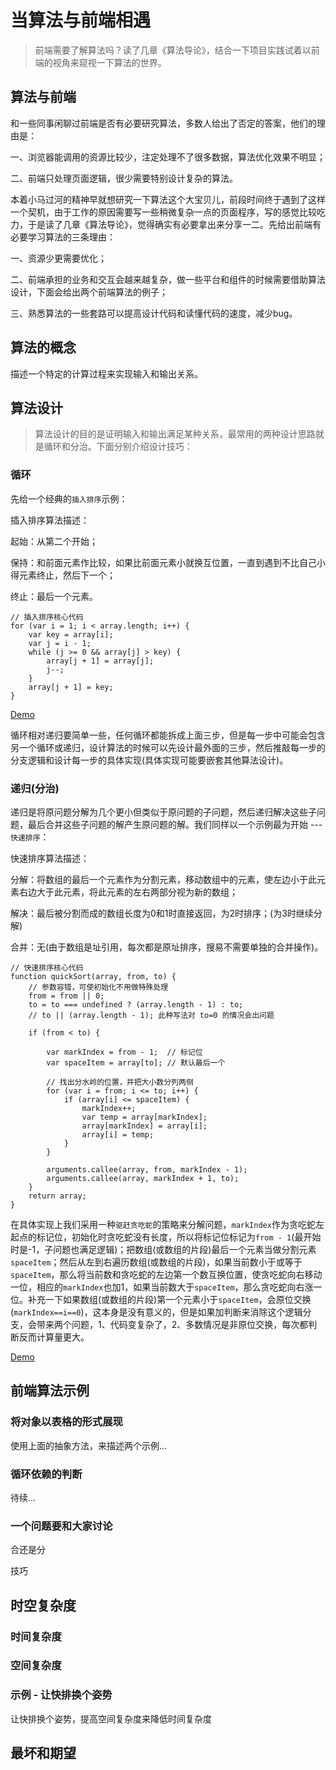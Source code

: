 # 当算法与前端相遇

> 前端需要了解算法吗？读了几章《算法导论》，结合一下项目实践试着以前端的视角来窥视一下算法的世界。

## 算法与前端

和一些同事闲聊过前端是否有必要研究算法，多数人给出了否定的答案，他们的理由是：

一、浏览器能调用的资源比较少，注定处理不了很多数据，算法优化效果不明显；

二、前端只处理页面逻辑，很少需要特别设计复杂的算法。

本着小马过河的精神早就想研究一下算法这个大宝贝儿，前段时间终于遇到了这样一个契机，由于工作的原因需要写一些稍微复杂一点的页面程序，写的感觉比较吃力，于是读了几章《算法导论》，觉得确实有必要拿出来分享一二。先给出前端有必要学习算法的三条理由：

一、资源少更需要优化；

二、前端承担的业务和交互会越来越复杂，做一些平台和组件的时候需要借助算法设计，下面会给出两个前端算法的例子；

三、熟悉算法的一些套路可以提高设计代码和读懂代码的速度，减少bug。

## 算法的概念

描述一个特定的计算过程来实现输入和输出关系。

## 算法设计

> 算法设计的目的是证明输入和输出满足某种关系，最常用的两种设计思路就是循环和分治。下面分别介绍设计技巧：

### 循环

先给一个经典的`插入排序`示例：

插入排序算法描述：

起始：从第二个开始；

保持：和前面元素作比较，如果比前面元素小就换互位置，一直到遇到不比自己小得元素终止，然后下一个；

终止：最后一个元素。

	// 插入排序核心代码
	for (var i = 1; i < array.length; i++) {
		var key = array[i];
		var j = i - 1;
		while (j >= 0 && array[j] > key) {
			array[j + 1] = array[j];
			j--;
		}
		array[j + 1] = key;
	}

[Demo](/articles/algorithms-1/demo/insertion-sort.html)

循环相对递归要简单一些，任何循环都能拆成上面三步，但是每一步中可能会包含另一个循环或递归，设计算法的时候可以先设计最外面的三步，然后推敲每一步的分支逻辑和设计每一步的具体实现(具体实现可能要嵌套其他算法设计)。

### 递归(分治)

递归是将原问题分解为几个更小但类似于原问题的子问题，然后递归解决这些子问题，最后合并这些子问题的解产生原问题的解。我们同样以一个示例最为开始 --- `快速排序`：

快速排序算法描述：

分解：将数组的最后一个元素作为分割元素，移动数组中的元素，使左边小于此元素右边大于此元素，将此元素的左右两部分视为新的数组；

解决：最后被分割而成的数组长度为0和1时直接返回，为2时排序；(为3时继续分解)

合并：无(由于数组是址引用，每次都是原址排序，搜易不需要单独的合并操作)。
	
	// 快速排序核心代码
	function quickSort(array, from, to) {
        // 参数容错，可使初始化不用做特殊处理
        from = from || 0;
        to = to === undefined ? (array.length - 1) : to;
        // to || (array.length - 1); 此种写法对 to=0 的情况会出问题
    
        if (from < to) {
    
            var markIndex = from - 1;  // 标记位
            var spaceItem = array[to]; // 默认最后一个
    
            // 找出分水岭的位置，并把大小数分列两侧
            for (var i = from; i <= to; i++) {
                if (array[i] <= spaceItem) {
                    markIndex++;
                    var temp = array[markIndex];
                    array[markIndex] = array[i];
                    array[i] = temp;
                }
            }
    
            arguments.callee(array, from, markIndex - 1);
            arguments.callee(array, markIndex + 1, to);
        }
        return array;
    }

在具体实现上我们采用一种`驱赶贪吃蛇`的策略来分解问题，`markIndex`作为贪吃蛇左起点的标记位，初始化时贪吃蛇没有长度，所以将标记位标记为`from - 1`(最开始时是-1，子问题也满足逻辑)；把数组(或数组的片段)最后一个元素当做分割元素`spaceItem`；然后从左到右遍历数组(或数组的片段)，如果当前数小于或等于`spaceItem`，那么将当前数和贪吃蛇的左边第一个数互换位置，使贪吃蛇向右移动一位，相应的`markIndex`也加1，如果当前数大于`spaceItem`，那么贪吃蛇向右涨一位。补充一下如果数组(或数组的片段)第一个元素小于`spaceItem`，会原位交换(`markIndex==i==0`)，这本身是没有意义的，但是如果加判断来消除这个逻辑分支，会带来两个问题，1、代码变复杂了，2、多数情况是非原位交换，每次都判断反而计算量更大。

[Demo](/articles/algorithms-1/demo/insertion-sort.html)

## 前端算法示例

### 将对象以表格的形式展现
	
使用上面的抽象方法，来描述两个示例...

### 循环依赖的判断
	
待续...
	
### 一个问题要和大家讨论
	
合还是分
	
技巧

## 时空复杂度

### 时间复杂度
	
### 空间复杂度

### 示例 - 让快排换个姿势
 
让快排换个姿势，提高空间复杂度来降低时间复杂度	

## 最坏和期望

	